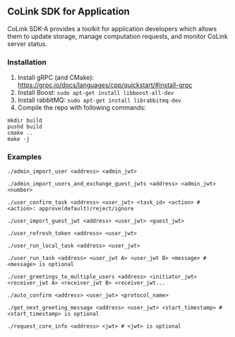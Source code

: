 ## CoLink SDK for Application
CoLink SDK-A provides a toolkit for application developers which allows them to update storage, manage computation requests, and monitor CoLink server status.
### Installation  

1. Install gRPC (and CMake): https://grpc.io/docs/languages/cpp/quickstart/#install-grpc
2. Install Boost: ```sudo apt-get install libboost-all-dev```
3. Install rabbitMQ: ```sudo apt-get install librabbitmq-dev```
4. Compile the repo with following commands:
```
mkdir build
pushd build
cmake ..
make -j
```

### Examples
```
./admin_import_user <address> <admin_jwt> 
```
```
./admin_import_users_and_exchange_guest_jwts <address> <admin_jwt> <number>
```
```
./user_confirm_task <address> <user_jwt> <task_id> <action> # <action>: approve(default)/reject/ignore
```
```
./user_import_guest_jwt <address> <user_jwt> <guest_jwt>
```
```
./user_refresh_token <address> <user_jwt>
```
```
./user_run_local_task <address> <user_jwt>
```
```
./user_run_task <address> <user_jwt A> <user_jwt B> <message> # <message> is optional
```
```
./user_greetings_to_multiple_users <address> <initiator_jwt> <receiver_jwt A> <receiver_jwt B> <receiver_jwt...
```
```
./auto_confirm <address> <user_jwt> <protocol_name>
```
```
./get_next_greeting_message <address> <user_jwt> <start_timestamp> # <start_timestamp> is optional
```
```
./request_core_info <address> <jwt> # <jwt> is optional
```